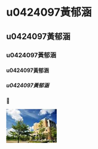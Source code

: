 # u0424097黃郁涵 
## u0424097黃郁涵 
### u0424097黃郁涵 
#### u0424097黃郁涵 
##### u0424097黃郁涵 

:car:

![u0424097](images.jpg)
